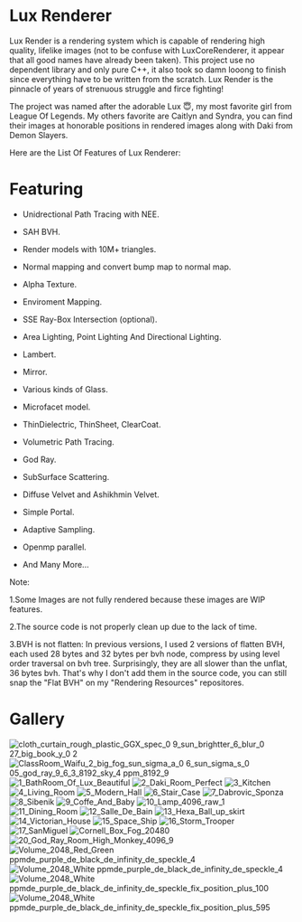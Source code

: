 # Lux Renderer
Lux Render is a rendering system which is capable of rendering high quality, lifelike images (not to be confuse with LuxCoreRenderer, it appear that all good names have already been taken). This project use no dependent library and only pure C++, it also took so damn looong to finish since everything have to be written from the scratch. Lux Render is the pinnacle of years of strenuous struggle and firce fighting!

The project was named after the adorable Lux :innocent:, my most favorite girl from League Of Legends. My others favorite are Caitlyn and Syndra, you can find their images at honorable positions in rendered images along with Daki from Demon Slayers.

Here are the List Of Features of Lux Renderer:  

# Featuring

- Unidrectional Path Tracing with NEE. 

- SAH BVH. 

- Render models with 10M+ triangles.

- Normal mapping and convert bump map to normal map. 

- Alpha Texture. 

- Enviroment Mapping.

- SSE Ray-Box Intersection (optional). 

- Area Lighting, Point Lighting And Directional Lighting.

- Lambert.

- Mirror.

- Various kinds of Glass.

- Microfacet model. 

- ThinDielectric, ThinSheet, ClearCoat.

- Volumetric Path Tracing.

- God Ray. 

- SubSurface Scattering.

- Diffuse Velvet and Ashikhmin Velvet.

- Simple Portal.

- Adaptive Sampling.

- Openmp parallel. 

- And Many More...

Note: 

1.Some Images are not fully rendered because these images are WIP features.  

2.The source code is not properly clean up due to the lack of time.

3.BVH is not flatten: In previous versions, I used 2 versions of flatten BVH, each  used 28 bytes and 32 bytes per bvh node, compress by using level order traversal on bvh tree. Surprisingly, they are all slower than the unflat, 36 bytes bvh. That's why I don't add them in the source code, you can still snap the "Flat BVH" on my "Rendering Resources" repositores.

# Gallery
![cloth_curtain_rough_plastic_GGX_spec_0 9_sun_brightter_6_blur_0 27_big_book_y_0 2](https://user-images.githubusercontent.com/93391908/175318885-6ecec9fb-33dc-495a-a8ed-93ebffdbd84a.png)
![ClassRoom_Waifu_2_big_fog_sun_sigma_a_0 6_sun_sigma_s_0 05_god_ray_9_6_3_8192_sky_4 ppm_8192_9](https://user-images.githubusercontent.com/93391908/178229793-0ae6dff3-ed11-4e80-9cef-d255af5c2f54.png)
![1_BathRoom_Of_Lux_Beautiful](https://user-images.githubusercontent.com/93391908/139697925-6aff1fc2-f7be-40db-8094-2f34e8012153.png)
![2_Daki_Room_Perfect](https://user-images.githubusercontent.com/93391908/139697946-10ce7605-184f-4e3c-bd74-d96c0892d9b3.png)
![3_Kitchen](https://user-images.githubusercontent.com/93391908/139697958-f27cada7-e722-49c3-982f-f525519627ab.png)
![4_Living_Room](https://user-images.githubusercontent.com/93391908/139697968-1b58c9a8-23c6-4f05-8c17-98462f113527.png)
![5_Modern_Hall](https://user-images.githubusercontent.com/93391908/139697972-f1f8aa43-1026-49f7-972c-a131d47af297.png)
![6_Stair_Case](https://user-images.githubusercontent.com/93391908/139697984-98a2a036-d54d-49ee-8715-0a7a65f7553e.png)
![7_Dabrovic_Sponza](https://user-images.githubusercontent.com/93391908/139698000-bb29be2b-0523-4322-afca-bc40d7801eca.png)
![8_Sibenik](https://user-images.githubusercontent.com/93391908/139698009-d04cb3ef-7493-4888-8715-a1aa5f3df962.png)
![9_Coffe_And_Baby](https://user-images.githubusercontent.com/93391908/139698025-478f8e72-e3e1-43b1-a636-83a6a5aa9ff5.png)
![10_Lamp_4096_raw_1](https://user-images.githubusercontent.com/93391908/159626448-62a35c1c-8b90-426c-bbe2-e4870b5d2778.png)
![11_Dining_Room](https://user-images.githubusercontent.com/93391908/139698049-10be903b-7828-4c18-90a7-07caba9cea44.png)
![12_Salle_De_Bain](https://user-images.githubusercontent.com/93391908/139698060-f25551d2-b31d-4f02-94ed-b7a2bee77156.png)
![13_Hexa_Ball_up_skirt](https://user-images.githubusercontent.com/93391908/139698075-e4ad551a-615c-437d-b517-1f20374e1db8.png)
![14_Victorian_House](https://user-images.githubusercontent.com/93391908/139698085-6b07ca18-b1ce-4986-b668-f18949145606.png)
![15_Space_Ship](https://user-images.githubusercontent.com/93391908/139698089-7443c196-459c-4e95-a1d1-fc44d97ca02d.png)
![16_Storm_Trooper](https://user-images.githubusercontent.com/93391908/139698105-9e204194-5513-4295-b994-f710a48b7de9.png)
![17_SanMiguel](https://user-images.githubusercontent.com/93391908/139698111-c70cb423-5ea7-49b9-a7fc-4c6bcb24cdf3.png)
![Cornell_Box_Fog_20480](https://user-images.githubusercontent.com/93391908/178015603-377bb657-fdf8-4f1d-8968-94acf73b0f5e.png)
![20_God_Ray_Room_High_Monkey_4096_9](https://user-images.githubusercontent.com/93391908/163350301-7e3dd60a-8b77-4887-b3f9-68284f5030fb.png)
![Volume_2048_Red_Green ppmde_purple_de_black_de_infinity_de_speckle_4](https://user-images.githubusercontent.com/93391908/177694785-e0c2b6b8-3822-48f3-bfc5-bbe8c0483473.png)
![Volume_2048_White ppmde_purple_de_black_de_infinity_de_speckle_4](https://user-images.githubusercontent.com/93391908/177694793-78a4c7d7-e2a4-424c-bf50-935dd9965df5.png)
![Volume_2048_White ppmde_purple_de_black_de_infinity_de_speckle_fix_position_plus_100](https://user-images.githubusercontent.com/93391908/177918491-a56384a9-5b74-496a-93a4-2fcfa3828297.png)
![Volume_2048_White ppmde_purple_de_black_de_infinity_de_speckle_fix_position_plus_595](https://user-images.githubusercontent.com/93391908/177919523-01855f50-ff67-4a89-af5a-dfbd6aa98d3c.png)




